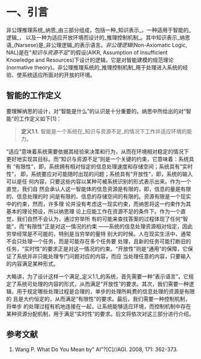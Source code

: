 # 一、引言

非公理推理系统_纳思_由三部分组成，包括一种_知识表示_，一种适用于智能的_逻辑_， 以及一种为适应开放环境而设计的_推理控制机制_。其中知识表示_纳思语_(Narsese)是\_非公理逻辑\_的表示语言。_非公理逻辑_(Non-Axiomatic Logic, NAL)是在“_知识与资源不足_”的假设(AIKR, Assumption of Insufficient Knowledge and Resources)下设计的逻辑，它是对智能建模的规范理论(normative theory)。非公理推理系统的\_推理控制机制\_用于处理进入系统的经验、使系统适应所面对的开放的环境。

## 智能的工作定义

要理解纳思的设计，对“智能是什么”的认识是十分重要的。纳思中所给出的对“智能”的工作定义如下\[1]：

> **定义1.1.** 智能是一个系统在_知识与资源不足_的情况下工作并适应环境的能力。

“适应”意味着系统需要依据其经验来决策和行为，从而在环境相对稳定的情况下 更好地实现其目标。而“知识与资源不足”则是一个关键的约束，它意味着：系统具有 “有限性”，即，系统拥有相对恒定的信息处理速度和存储空间；系统具有“实时性”， 即，系统要应对可能随时出现的问题；系统具有“开放性”，即，系统的输入可以是任 何内容，只要这些内容以某种可被系统识别的形式表示出来。作为一个直觉，我们自 然会承认人这一智能体的信息资源是有限的，即，信息的量是有限的、信息处理的时 间是有限的、信息的存储空间的有限的。资源有限是一个现实中的约束，然而，许多理 论并没有考虑这一现实约束，而纳思将这一约束作为其基本的理论预设，所以纳思理 论上应能工作在资源不足的条件下。作为一个直觉，我们自然不会认为，通过穷举所 有的可能来查找答案的过程体现了任何“智能”，而“有限性”正是对这一情况的约束 ——系统的信息处理资源相对恒定，因此穷举经常是不可能的，特别是当穷举的量特 别大的时候。人在现实生活中，通常不会只处理一个任务，而是可能存在多个任务要 处理，且新的任务可能打断旧的任务，“实时性”的要求正是对这一情况的约束。“开放性”则是“通用”的保障，它保证了系统并非只能处理专门问题对应的内容，而应 当处理任意的内容，只要输入的内容满足某种形式。

大略讲，为了设计这样一个满足_定义1.1_的系统，首先需要一种“表示语言”，它规定了系统可处理的内容的形式，从而满足“开放性”的要求。其次，我们需要一种逻辑，用于规定哪些处理过程是合理的，单步的处理所耗费的信息处理的资源是有限的 且是大约恒定的，从而满足“有限性”的要求。最后，我们需要一种控制机制，将单步 的处理过程有机地连接在一起，让系统能够适应环境，而控制机制中存在某种资源分配机制，用于满足“实时性”的要求。后文将依次对这三部分进行介绍。

## 参考文献

1. Wang P. What Do You Mean by" AI"?\[C]//AGI. 2008, 171: 362-373.
